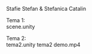 Stafie Stefan & Stefanica Catalin

Tema 1:   
    scene.unity


Tema 2:   
    tema2.unity
    tema2 demo.mp4
